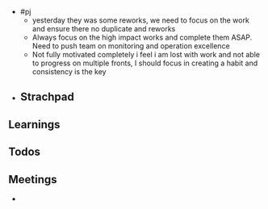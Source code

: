 - #pj
	- yesterday they was some reworks, we need to focus on the work and ensure there no duplicate and reworks
	- Always focus on the high impact works and complete them ASAP.  Need to push team on monitoring and operation excellence
	- Not fully motivated completely i feel i am lost with work and not able to progress on multiple fronts, I should focus in creating a habit and consistency is the key
- ## Strachpad
## Learnings
## Todos
## Meetings
-